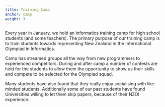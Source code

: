 ```yaml
---
title: Training Camp
anchor: camp
weight: 3
---
```


Every year in January, we hold an informatics training camp for high school students (and some teachers).
The primary purpose of our training camp is to train students towards representing New Zealand in the International Olympiad in Informatics.

Camp has streamed groups all the way from new programmers to experienced competitors. During and after camp a number of contests are held for the students to allow them the opportunity to show us their skills and compete to be selected for the Olympiad squad.

Many students have also found that they really enjoy socialising with like-minded students. Additionally some of our past students have found Universities willing to let them skip papers, because of their NZOI experience.

